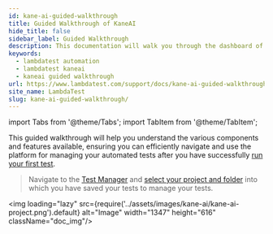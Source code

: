 ```yaml
---
id: kane-ai-guided-walkthrough
title: Guided Walkthrough of KaneAI
hide_title: false
sidebar_label: Guided Walkthrough
description: This documentation will walk you through the dashboard of the KaneAI and its components. You can learn about these components in details.
keywords:
  - lambdatest automation
  - lambdatest kaneai
  - kaneai guided walkthrough
url: https://www.lambdatest.com/support/docs/kane-ai-guided-walkthrough
site_name: LambdaTest
slug: kane-ai-guided-walkthrough/
---
```


import Tabs from '@theme/Tabs';
import TabItem from '@theme/TabItem';

<script type="application/ld+json"
      dangerouslySetInnerHTML={{ __html: JSON.stringify({
       "@context": "https://schema.org",
        "@type": "BreadcrumbList",
        "itemListElement": [{
          "@type": "ListItem",
          "position": 1,
          "name": "Home",
          "item": "https://www.lambdatest.com"
        },{
          "@type": "ListItem",
          "position": 2,
          "name": "Support",
          "item": "https://www.lambdatest.com/support/docs/"
        },{
          "@type": "ListItem",
          "position": 3,
          "name": "KaneAI Guided Walkthrough",
          "item": "https://www.lambdatest.com/support/docs/kane-ai-guided-walkthrough"
        }]
      })
    }}
></script>
This guided walkthrough will help you understand the various components and features available, ensuring you can efficiently navigate and use the platform for managing your automated tests after you have successfully [run your first test](/support/docs/kane-ai-web-test/).

> Navigate to the [Test Manager](https://test-manager.lambdatest.com/projects) and [select your project and folder](/support/docs/kane-ai-web-test/#step-3-save-your-test-case) into which you have saved your tests to manage your tests.

<img loading="lazy" src={require('../assets/images/kane-ai/kane-ai-project.png').default} alt="Image" width="1347" height="616"  className="doc_img"/>
